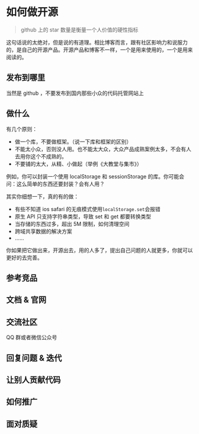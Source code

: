 # 如何做开源

> github 上的 star 数量是衡量一个人价值的硬性指标

这句话说的太绝对，但是说的有道理。相比博客而言，跟有社区影响力和说服力的，是自己的开源产品。开源产品和博客不一样，一个是用来使用的，一个是用来阅读的。

## 发布到哪里

当然是 github ，不要发布到国内那些小众的代码托管网站上

## 做什么

有几个原则：

- 做一个库，不要做框架。（说一下库和框架的区别）
- 不能太小众，否则没人用。也不能太大众，大众产品成熟案例太多，不会有人去用你这个不成熟的。
- 不要铺的太大，从精、小做起（举例《大教堂与集市》）

例如，你可以封装一个使用 localStorage 和 sessionStorage 的库。你可能会问：这么简单的东西还要封装？会有人用？

其实你细想一下，真的有的做：

- 有些不知道 ios safari 的无痕模式使用`localStorage.set`会报错
- 原生 API 只支持字符串类型，导致 set 和 get 都要转换类型
- 当存储的东西过多，超出 5M 限制，如何清理空间
- 跨域共享数据的解决方案
- ……

你如果把它做出来，开源出去，用的人多了，提出自己问题的人就更多，你就可以更好的去完善。

## 参考竞品



## 文档 & 官网

## 交流社区

QQ 群或者微信公众号

## 回复问题 & 迭代

## 让别人贡献代码

## 如何推广

## 面对质疑





